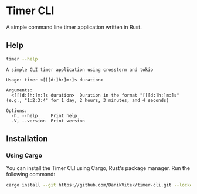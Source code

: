 # Timer CLI

A simple command line timer application written in Rust.

## Help

```bash
timer --help
```
```
A simple CLI timer application using crossterm and tokio

Usage: timer <[[[d:]h:]m:]s duration>

Arguments:
  <[[[d:]h:]m:]s duration>  Duration in the format "[[[d:]h:]m:]s" (e.g., "1:2:3:4" for 1 day, 2 hours, 3 minutes, and 4 seconds)

Options:
  -h, --help     Print help
  -V, --version  Print version
```

## Installation

### Using Cargo

You can install the Timer CLI using Cargo, Rust's package manager. Run the following command:

```bash
cargo install --git https://github.com/DanikVitek/timer-cli.git --locked
```
